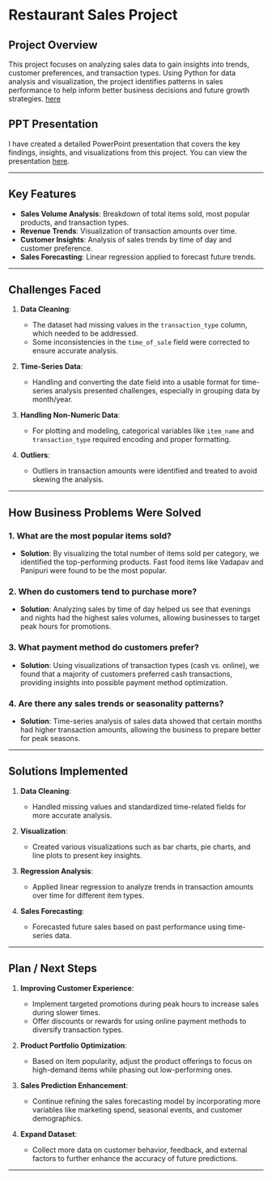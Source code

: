 # Restaurant Sales Project

## Project Overview

This project focuses on analyzing sales data to gain insights into trends, customer preferences, and transaction types. Using Python for data analysis and visualization, the project identifies patterns in sales performance to help inform better business decisions and future growth strategies. [here](https://github.com/Om-Kale/Restaurant_Sales/blob/main/Restaurant%20Sales_1.ipynb)
## PPT Presentation

I have created a detailed PowerPoint presentation that covers the key findings, insights, and visualizations from this project. You can view the presentation [here](https://publuu.com/flip-book/647451/1443851).

---

## Key Features

- **Sales Volume Analysis**: Breakdown of total items sold, most popular products, and transaction types.
- **Revenue Trends**: Visualization of transaction amounts over time.
- **Customer Insights**: Analysis of sales trends by time of day and customer preference.
- **Sales Forecasting**: Linear regression applied to forecast future trends.

---

## Challenges Faced

1. **Data Cleaning**:
   - The dataset had missing values in the `transaction_type` column, which needed to be addressed.
   - Some inconsistencies in the `time_of_sale` field were corrected to ensure accurate analysis.

2. **Time-Series Data**:
   - Handling and converting the date field into a usable format for time-series analysis presented challenges, especially in grouping data by month/year.

3. **Handling Non-Numeric Data**:
   - For plotting and modeling, categorical variables like `item_name` and `transaction_type` required encoding and proper formatting.

4. **Outliers**:
   - Outliers in transaction amounts were identified and treated to avoid skewing the analysis.

---

## How Business Problems Were Solved

### 1. **What are the most popular items sold?**
   - **Solution**: By visualizing the total number of items sold per category, we identified the top-performing products. Fast food items like Vadapav and Panipuri were found to be the most popular.

### 2. **When do customers tend to purchase more?**
   - **Solution**: Analyzing sales by time of day helped us see that evenings and nights had the highest sales volumes, allowing businesses to target peak hours for promotions.

### 3. **What payment method do customers prefer?**
   - **Solution**: Using visualizations of transaction types (cash vs. online), we found that a majority of customers preferred cash transactions, providing insights into possible payment method optimization.

### 4. **Are there any sales trends or seasonality patterns?**
   - **Solution**: Time-series analysis of sales data showed that certain months had higher transaction amounts, allowing the business to prepare better for peak seasons.

---

## Solutions Implemented

1. **Data Cleaning**:
   - Handled missing values and standardized time-related fields for more accurate analysis.

2. **Visualization**:
   - Created various visualizations such as bar charts, pie charts, and line plots to present key insights.

3. **Regression Analysis**:
   - Applied linear regression to analyze trends in transaction amounts over time for different item types.

4. **Sales Forecasting**:
   - Forecasted future sales based on past performance using time-series data.

---

## Plan / Next Steps

1. **Improving Customer Experience**:
   - Implement targeted promotions during peak hours to increase sales during slower times.
   - Offer discounts or rewards for using online payment methods to diversify transaction types.

2. **Product Portfolio Optimization**:
   - Based on item popularity, adjust the product offerings to focus on high-demand items while phasing out low-performing ones.

3. **Sales Prediction Enhancement**:
   - Continue refining the sales forecasting model by incorporating more variables like marketing spend, seasonal events, and customer demographics.

4. **Expand Dataset**:
   - Collect more data on customer behavior, feedback, and external factors to further enhance the accuracy of future predictions.

---



